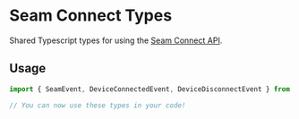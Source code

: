 # Seam Connect Types

Shared Typescript types for using the [Seam Connect API](https://github.com/seamapi/javascript).

## Usage

```ts
import { SeamEvent, DeviceConnectedEvent, DeviceDisconnectEvent } from "seamapi-types"

// You can now use these types in your code!
```
